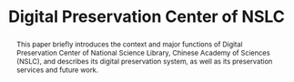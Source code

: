---
abstract: This paper briefly introduces the context and major functions of Digital
  Preservation Center of National Science Library, Chinese Academy of Sciences (NSLC),
  and describes its digital preservation system, as well as its preservation services
  and future work.
creators:
- Wu, Zhenxin
date: null
document_url: https://services.phaidra.univie.ac.at/api/object/o:378015/download
grand_parent: iPRES
institutions: []
keywords:
- digital preservation center
- digital preservation system
- preservation services
- lisbon
landing_page_url: https://phaidra.univie.ac.at/o:378015
language: eng
layout: publication
license: CC BY-SA 2.0 AT
notes_url: null
parent: iPRES 2013
presentation_url: null
publication_type: paper
size: 290007
source_name: iPRES
title: Digital Preservation Center of NSLC
year: 2013
---